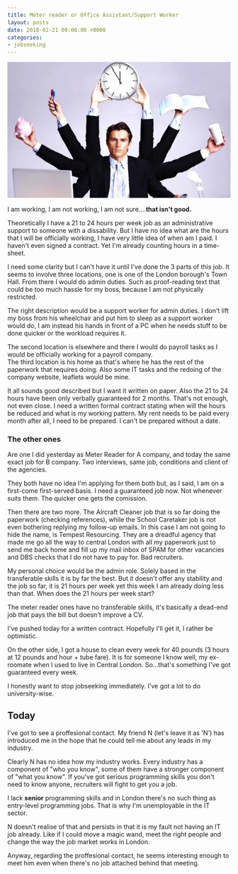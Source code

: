 ```yaml
---
title: Meter reader or Office Assistant/Support Worker
layout: posts
date: 2018-02-21 00:00:00 +0000
categories:
- jobseeking
---
```

![](/uploads/2018/02/21/responsibilities_of_property_managers.jpg)

I am working, I am not working, I am not sure....**that isn't good.**

Theoretically I have a 21 to 24 hours per week job as an administrative support to someone with a dissability. But I have no idea what are the hours that I will be officially working, I have very little idea of when am I paid. I haven't even signed a contract. Yet I'm already counting hours in a time-sheet.

I need some clarity but I can't have it until I've done the 3 parts of this job. It seems to involve three locations, one is one of the London borough's Town Hall. From there I would do admin duties. Such as proof-reading text that could be too much hassle for my boss, because I am not physically restricted.

The right description would be a support worker for admin duties. I don't lift my boss from his wheelchair and put him to sleep as a support worker would do, I am instead his hands in front of a PC when he needs stuff to be done quicker or the workload requires it.

The second location is elsewhere and there I would do payroll tasks as I would be officially working for a payroll company.  
The third location is his home as that's where he has the rest of the paperwork that requires doing. Also some IT tasks and the redoing of the company website, leaflets would be mine.

It all sounds good described but I want it written on paper. Also the 21 to 24 hours have been only verbally guaranteed for 2 months. That's not enough, not even close. I need a written formal contract stating when will the hours be reduced and what is my working pattern. My rent needs to be paid every month after all, I need to be prepared. I can't be prepared without a date.

### The other ones

Are one I did yesterday as Meter Reader for A company, and today the same exact job for B company. Two interviews, same job, conditions and client of the agencies.

They both have no idea I'm applying for them both but, as I said, I am on a first-come first-served basis. I need a guaranteed job now. Not whenever suits them. The quicker one gets the comission.

Then there are two more. The Aircraft Cleaner job that is so far doing the paperwork (checking references), while the School Caretaker job is not even bothering replying my follow-up emails. In this case I am not going to hide the name, is Tempest Resourcing. They are a dreadful agency that made me go all the way to central London with all my paperwork just to send me back home and fill up my mail inbox of SPAM for other vacancies and DBS checks that I do not have to pay for. Bad recruiters.

My personal choice would be the admin role. Solely based in the transferable skills it is by far the best. But it doesn't offer any stability and the job so far, it is 21 hours per week yet this week I am already doing less than that. When does the 21 hours per week start?

The meter reader ones have no transferable skills, it's basically a dead-end job that pays the bill but doesn't improve a CV.

I've pushed today for a written contract. Hopefully I'll get it, I rather be optimistic.

On the other side, I got a house to clean every week for 40 pounds (3 hours at 12 pounds and hour + tube fare). It is for someone I know well, my ex-roomate when I used to live in Central London. So...that's something I've got guaranteed every week.

I honestly want to stop jobseeking immediately. I've got a lot to do university-wise.

## Today

I've got to see a proffesional contact. My friend N (let's leave it as 'N') has introduced me in the hope that he could tell me about any leads in my industry. 

Clearly N has no idea how my industry works. Every industry has a component of "who you know", some of them have a stronger component of "what you know". If you've got serious programming skills you don't need to know anyone, recruiters will fight to get you a job. 

I lack **senior** programming skills and in London there's no such thing as entry-level programming jobs. That is why I'm unemployable in the IT sector. 

N doesn't realise of that and persists in that it is my fault not having an IT job already. Like if I could move a magic wand, meet the right people and change the way the job market works in London. 

Anyway, regarding the proffesional contact, he seems interesting enough to meet him even when there's no job attached behind that meeting. 
